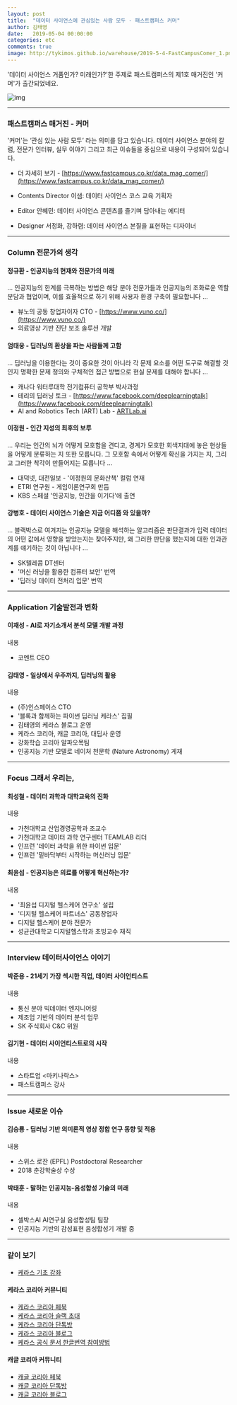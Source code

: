 ```yaml
---
layout: post
title:  "데이터 사이언스에 관심있는 사람 모두 - 패스트캠퍼스 커머"
author: 김태영
date:   2019-05-04 00:00:00
categories: etc
comments: true
image: http://tykimos.github.io/warehouse/2019-5-4-FastCampusComer_1.png
---
```

'데이터 사이언스 거품인가? 미래인가?'한 주제로 패스트캠퍼스의 제1호 매거진인 '커머'가 출간되었네요. 

![img](http://tykimos.github.io/warehouse/2019-5-4-FastCampusComer_1.png)

---
### 패스트캠퍼스 매거진 - 커머

'커머'는 ‘관심 있는 사람 모두’ 라는 의미를 담고 있습니다. 데이터 사이언스 분야의 칼럼, 전문가 인터뷰, 실무 이야기 그리고 최근 이슈들을 중심으로 내용이 구성되어 있습니다.

* 더 자세히 보기 - [https://www.fastcampus.co.kr/data_mag_comer/](https://www.fastcampus.co.kr/data_mag_comer/) 

* Contents Director 이샘: 데이터 사이언스 코스 교육 기획자
* Editor 안혜민: 데이터 사이언스 콘텐츠를 즐기며 담아내는 에디터
* Designer 서정화, 강하렴: 데이터 사이언스 본질을 표현하는 디자이너

---
### Column 전문가의 생각

#### 정규환 - 인공지능의 현재와 전문가의 미래

... 인공지능의 한계를 극복하는 방법은 해당 분야 전문가들과 인공지능의 조화로운 역할 분담과 협업이며, 이를 효율적으로 하기 위해 사용자 환경 구축이 필요합니다 ...

* 뷰노의 공동 창업자이자 CTO - [https://www.vuno.co/](https://www.vuno.co/)
* 의료영상 기반 진단 보조 솔루션 개발

#### 엄태웅 - 딥러닝의 환상을 파는 사람들께 고함

... 딥러닝을 이용한다는 것이 중요한 것이 아니라 각 문제 요소를 어떤 도구로 해결할 것인지 명확한 문제 정의와 구체적인 접근 방법으로 현실 문제를 대해야 합니다 ...

* 캐나다 워터루대학 전기컴퓨터 공학부 박사과정
* 테리의 딥러닝 토크 - [https://www.facebook.com/deeplearningtalk](https://www.facebook.com/deeplearningtalk)
* AI and Robotics Tech (ART) Lab - [ARTLab.ai](https://www.facebook.com/artlabai/)

#### 이정원 - 인간 지성의 최후의 보루

... 우리는 인간의 뇌가 어떻게 모호함을 견디고, 경계가 모호한 회색지대에 놓은 현상들을 어떻게 분류하는 지 또한 모릅니다. 그 모호함 속에서 어떻게 확신을 가지는 지, 그리고 그러한 착각이 만들어지는 모릅니다 ... 

* 대덕넷, 대전일보 - '이정원의 문화산책' 컬럼 연재
* ETRI 연구원 - 게임이론연구회 만듬
* KBS 스페셜 '인공지능, 인간을 이기다'에 출연

#### 강병호 - 데이터 사이언스 기술은 지금 어디쯤 와 있을까?

... 블랙박스로 여겨지는 인공지능 모델을 해석하는 알고리즘은 판단결과가 입력 데이터의 어떤 값에서 영향을 받았는지는 찾아주지만, 왜 그러한 판단을 했는지에 대한 인과관계를 얘기하는 것이 아닙니다 ...

* SK텔레콤 DT센터
* '머신 러닝을 활용한 컴퓨터 보안' 번역
* '딥러닝 데이터 전처리 입문' 번역

---
### Application 기술발전과 변화

#### 이재성 - AI로 자기소개서 분석 모델 개발 과정

내용

* 코멘트 CEO

#### 김태영 - 일상에서 우주까지, 딥러닝의 활용

내용

* (주)인스페이스 CTO
* '블록과 함께하는 파이썬 딥러닝 케라스' 집필
* 김태영의 케라스 블로그 운영
* 케라스 코리아, 캐글 코리아, 대딥사 운영
* 강화학습 코리아 알파오목팀
* 인공지능 기반 모델로 네이처 천문학 (Nature Astronomy) 게재

---
### Focus 그래서 우리는,

#### 최성철 - 데이터 과학과 대학교육의 진화

내용

* 가천대학교 산업경영공학과 조교수
* 가천대학교 데이터 과학 연구센터 TEAMLAB 리더
* 인프런 '데이터 과학을 위한 파이썬 입문'
* 인프런 '밑바닥부터 시작하는 머신러닝 입문'

#### 최윤섭 - 인공지능은 의료를 어떻게 혁신하는가?

내용

* '최윤섭 디지털 헬스케어 연구소' 설립
* '디지털 헬스케어 파트너스' 공동창업자
* 디지털 헬스케어 분야 전문가
* 성균관대학교 디지털헬스학과 초빙교수 재직

---
### Interview 데이터사이언스 이야기

#### 박준용 - 21세기 가장 섹시한 직업, 데이터 사이언티스트

내용

* 통신 분야 빅데이터 엔지니어링
* 제조업 기반의 데이터 분석 업무
* SK 주식회사 C&C 위원

#### 김기현 - 데이터 사이언티스트로의 시작

내용

* 스타트업 <마키나락스> 
* 패스트캠퍼스 강사

---
### Issue 새로운 이슈

#### 김승룡 - 딥러닝 기반 의미론적 영상 정합 연구 동향 및 적용

내용

* 스위스 로잔 (EPFL) Postdoctoral Researcher
* 2018 춘강학술상 수상

#### 박태훈 - 말하는 인공지능-음성합성 기술의 미래

내용

* 셀박스AI AI연구실 음성합성팀 팀장
* 인공지능 기반의 감성표현 음성합성기 개발 중

---
### 같이 보기

* [케라스 기초 강좌](https://tykimos.github.io/lecture/)

#### 케라스 코리아 커뮤니티

* [케라스 코리아 페북](https://www.facebook.com/groups/KerasKorea/)
* [케라스 코리아 슬랙 초대](https://join.slack.com/t/keraskorea/shared_invite/enQtNTUzMTUxMzIyMzg4LWQ3YmQ1YTdmNTYxOTAwZTExNmFmOGM3M2QyMjIyNzYwYTY2YTY2ZjBlNDNlZDdmMTU0NGVjYzFkMWYxNzE0ZDA)
* [케라스 코리아 단톡방](https://open.kakao.com/o/g93MSBV)
* [케라스 코리아 블로그](http://keraskorea.github.io)
* [케라스 공식 문서 한글번역 참여방법](https://tykimos.github.io/2019/02/06/Contribution_of_Keras_Document_to_Korean_Translation/)

#### 캐글 코리아 커뮤니티

* [캐글 코리아 페북](https://www.facebook.com/groups/KaggleKoreaOpenGroup/)
* [캐글 코리아 단톡방](https://open.kakao.com/o/gP24T89)
* [캐글 코리아 블로그](https://kaggle-kr.tistory.com/)
